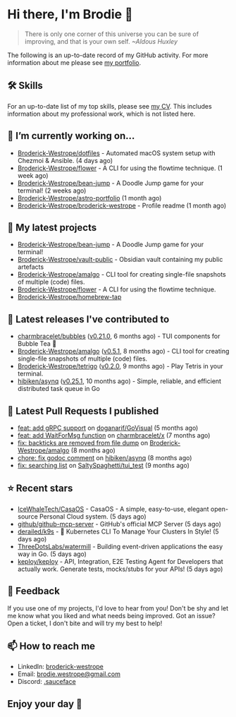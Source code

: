 # Hi there, I'm Brodie 👋

> There is only one corner of this universe you can be sure of improving, and that is your own self. *~Aldous Huxley*

The following is an up-to-date record of my GitHub activity. For more information about me please see [my portfolio](https://www.westrope.dev/).

## 🛠 Skills
For an up-to-date list of my top skills, please see [my CV](./CV/cv.pdf). This includes information about my professional work, which is not listed here.

## 🔭 I’m currently working on...

- [Broderick-Westrope/dotfiles](https://github.com/Broderick-Westrope/dotfiles) - Automated macOS system setup with Chezmoi &amp; Ansible. (4 days ago)
- [Broderick-Westrope/flower](https://github.com/Broderick-Westrope/flower) - A CLI for using the flowtime technique. (1 week ago)
- [Broderick-Westrope/bean-jump](https://github.com/Broderick-Westrope/bean-jump) - A Doodle Jump game for your terminal! (2 weeks ago)
- [Broderick-Westrope/astro-portfolio](https://github.com/Broderick-Westrope/astro-portfolio) (1 month ago)
- [Broderick-Westrope/broderick-westrope](https://github.com/Broderick-Westrope/broderick-westrope) - Profile readme (1 month ago)

## 🌱 My latest projects

- [Broderick-Westrope/bean-jump](https://github.com/Broderick-Westrope/bean-jump) - A Doodle Jump game for your terminal!
- [Broderick-Westrope/vault-public](https://github.com/Broderick-Westrope/vault-public) - Obsidian vault containing my public artefacts
- [Broderick-Westrope/amalgo](https://github.com/Broderick-Westrope/amalgo) - CLI tool for creating single-file snapshots of multiple (code) files.
- [Broderick-Westrope/flower](https://github.com/Broderick-Westrope/flower) - A CLI for using the flowtime technique.
- [Broderick-Westrope/homebrew-tap](https://github.com/Broderick-Westrope/homebrew-tap)

## 🚀 Latest releases I've contributed to

- [charmbracelet/bubbles](https://github.com/charmbracelet/bubbles) ([v0.21.0](https://github.com/charmbracelet/bubbles/releases/tag/v0.21.0), 6 months ago) - TUI components for Bubble Tea 🫧
- [Broderick-Westrope/amalgo](https://github.com/Broderick-Westrope/amalgo) ([v0.5.1](https://github.com/Broderick-Westrope/amalgo/releases/tag/v0.5.1), 8 months ago) - CLI tool for creating single-file snapshots of multiple (code) files.
- [Broderick-Westrope/tetrigo](https://github.com/Broderick-Westrope/tetrigo) ([v0.2.0](https://github.com/Broderick-Westrope/tetrigo/releases/tag/v0.2.0), 9 months ago) - Play Tetris in your terminal.
- [hibiken/asynq](https://github.com/hibiken/asynq) ([v0.25.1](https://github.com/hibiken/asynq/releases/tag/v0.25.1), 10 months ago) - Simple, reliable, and efficient distributed task queue in Go

## 🔨 Latest Pull Requests I published

- [feat: add gRPC support](https://github.com/doganarif/GoVisual/pull/25) on [doganarif/GoVisual](https://github.com/doganarif/GoVisual) (5 months ago)
- [feat: add WaitForMsg function](https://github.com/charmbracelet/x/pull/377) on [charmbracelet/x](https://github.com/charmbracelet/x) (7 months ago)
- [fix: backticks are removed from file dump](https://github.com/Broderick-Westrope/amalgo/pull/2) on [Broderick-Westrope/amalgo](https://github.com/Broderick-Westrope/amalgo) (8 months ago)
- [chore: fix godoc comment](https://github.com/hibiken/asynq/pull/1009) on [hibiken/asynq](https://github.com/hibiken/asynq) (8 months ago)
- [fix: searching list](https://github.com/SaltySpaghetti/tui_test/pull/1) on [SaltySpaghetti/tui_test](https://github.com/SaltySpaghetti/tui_test) (9 months ago)

## ⭐ Recent stars

- [IceWhaleTech/CasaOS](https://github.com/IceWhaleTech/CasaOS) - CasaOS - A simple, easy-to-use, elegant open-source Personal Cloud system. (5 days ago)
- [github/github-mcp-server](https://github.com/github/github-mcp-server) - GitHub&#39;s official MCP Server (5 days ago)
- [derailed/k9s](https://github.com/derailed/k9s) - 🐶 Kubernetes CLI To Manage Your Clusters In Style! (5 days ago)
- [ThreeDotsLabs/watermill](https://github.com/ThreeDotsLabs/watermill) - Building event-driven applications the easy way in Go. (5 days ago)
- [keploy/keploy](https://github.com/keploy/keploy) - API, Integration, E2E Testing Agent for Developers that actually work. Generate tests, mocks/stubs for your APIs! (5 days ago)

## 💬 Feedback

If you use one of my projects, I'd love to hear from you! Don't be shy and let me know what you liked and what needs being improved. Got an issue? Open a ticket, I don't bite and will try my best to help!

## 📫 How to reach me
- LinkedIn: [broderick-westrope](https://www.linkedin.com/in/broderick-westrope/)
- Email: [brodie.westrope@gmail.com](mailto:brodie.westrope@gmail.com)
- Discord: [.sauceface](https://discordapp.com/users/.sauceface/)

## Enjoy your day 🤙
